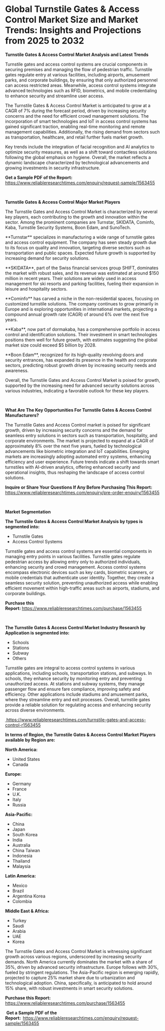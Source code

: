 <p><h1>Global Turnstile Gates & Access Control Market Size and Market Trends: Insights and Projections from 2025 to 2032</h1></p><p><strong>Turnstile Gates & Access Control Market Analysis and Latest Trends</strong></p>
<p><p>Turnstile gates and access control systems are crucial components in securing premises and managing the flow of pedestrian traffic. Turnstile gates regulate entry at various facilities, including airports, amusement parks, and corporate buildings, by ensuring that only authorized personnel can access restricted areas. Meanwhile, access control systems integrate advanced technologies such as RFID, biometrics, and mobile credentialing to enhance security and streamline user access.</p><p>The Turnstile Gates & Access Control Market is anticipated to grow at a CAGR of 7% during the forecast period, driven by increasing security concerns and the need for efficient crowd management solutions. The incorporation of smart technologies and IoT in access control systems has gained significant traction, enabling real-time monitoring and remote management capabilities. Additionally, the rising demand from sectors such as transportation, healthcare, and retail further fuels market growth.</p><p>Key trends include the integration of facial recognition and AI analytics to optimize security measures, as well as a shift toward contactless solutions following the global emphasis on hygiene. Overall, the market reflects a dynamic landscape characterized by technological advancements and growing investments in security infrastructure.</p></p>
<p><strong>Get a Sample PDF of the Report:&nbsp;</strong> <a href="https://www.reliableresearchtimes.com/enquiry/request-sample/1563455?utm_campaign=2627&utm_medium=2&utm_source=Github&utm_content=ia&utm_term=16042025&utm_id=turnstile-gates-access-control">https://www.reliableresearchtimes.com/enquiry/request-sample/1563455</a></p>
<p>&nbsp;</p>
<p><strong>Turnstile Gates & Access Control Major Market Players</strong></p>
<p><p>The Turnstile Gates and Access Control Market is characterized by several key players, each contributing to the growth and innovation within the sector. Among the prominent companies are Turnstar, SKIDATA, Cominfo, Kaba, Turnstile Security Systems, Boon Edam, and SunoTech.</p><p>**Turnstar** specializes in manufacturing a wide range of turnstile gates and access control equipment. The company has seen steady growth due to its focus on quality and innovation, targeting diverse sectors such as transportation and public spaces. Expected future growth is supported by increasing demand for security solutions.</p><p>**SKIDATA**, part of the Swiss financial services group SHIFT, dominates the market with robust sales, and its revenue was estimated at around $150 million in recent years. Their solutions are widely used in access management for ski resorts and parking facilities, fueling their expansion in leisure and hospitality sectors.</p><p>**Cominfo** has carved a niche in the non-residential spaces, focusing on customized turnstile solutions. The company continues to grow primarily in Europe and is exploring opportunities in international markets, projecting a compound annual growth rate (CAGR) of around 6% over the next five years.</p><p>**Kaba**, now part of dormakaba, has a comprehensive portfolio in access control and identification solutions. Their investment in smart technologies positions them well for future growth, with estimates suggesting the global market size could exceed $5 billion by 2028.</p><p>**Boon Edam**, recognized for its high-quality revolving doors and security entrances, has expanded its presence in the health and corporate sectors, predicting robust growth driven by increasing security needs and awareness.</p><p>Overall, the Turnstile Gates and Access Control Market is poised for growth, supported by the increasing need for advanced security solutions across various industries, indicating a favorable outlook for these key players.</p></p>
<p>&nbsp;</p>
<p><strong>What Are The Key Opportunities For Turnstile Gates & Access Control Manufacturers?</strong></p>
<p><p>The Turnstile Gates and Access Control market is poised for significant growth, driven by increasing security concerns and the demand for seamless entry solutions in sectors such as transportation, hospitality, and corporate environments. The market is projected to expand at a CAGR of approximately 8% over the next five years, fueled by technological advancements like biometric integration and IoT capabilities. Emerging markets are increasingly adopting automated entry systems, enhancing efficiency and user experience. Future trends indicate a shift towards smart turnstiles with AI-driven analytics, offering enhanced security and operational insights, thus reshaping the landscape of access control solutions.</p></p>
<p><strong>Inquire or Share Your Questions If Any Before Purchasing This Report:</strong> <a href="https://www.reliableresearchtimes.com/enquiry/pre-order-enquiry/1563455?utm_campaign=2627&utm_medium=2&utm_source=Github&utm_content=ia&utm_term=16042025&utm_id=turnstile-gates-access-control">https://www.reliableresearchtimes.com/enquiry/pre-order-enquiry/1563455</a></p>
<p>&nbsp;</p>
<p><strong>Market Segmentation</strong></p>
<p><strong>The Turnstile Gates & Access Control Market Analysis by types is segmented into:</strong></p>
<p><ul><li>Turnstile Gates</li><li>Access Control Systems</li></ul></p>
<p><p>Turnstile gates and access control systems are essential components in managing entry points in various facilities. Turnstile gates regulate pedestrian access by allowing entry only to authorized individuals, enhancing security and crowd management. Access control systems encompass electronic devices such as key cards, biometric scanners, or mobile credentials that authenticate user identity. Together, they create a seamless security solution, preventing unauthorized access while enabling efficient movement within high-traffic areas such as airports, stadiums, and corporate buildings.</p></p>
<p><strong>Purchase this Report:&nbsp;</strong><a href="https://www.reliableresearchtimes.com/purchase/1563455?utm_campaign=2627&utm_medium=2&utm_source=Github&utm_content=ia&utm_term=16042025&utm_id=turnstile-gates-access-control">https://www.reliableresearchtimes.com/purchase/1563455</a></p>
<p>&nbsp;</p>
<p><strong>The Turnstile Gates & Access Control Market Industry Research by Application is segmented into:</strong></p>
<p><ul><li>Schools</li><li>Stations</li><li>Subway</li><li>Others</li></ul></p>
<p><p>Turnstile gates are integral to access control systems in various applications, including schools, transportation stations, and subways. In schools, they enhance security by monitoring entry and preventing unauthorized access. At stations and subway systems, they manage passenger flow and ensure fare compliance, improving safety and efficiency. Other applications include stadiums and amusement parks, where they streamline entry and exit processes. Overall, turnstile gates provide a reliable solution for regulating access and enhancing security across diverse environments.</p></p>
<p><a href="https://www.reliableresearchtimes.com/turnstile-gates-and-access-control-r1563455?utm_campaign=2627&utm_medium=2&utm_source=Github&utm_content=ia&utm_term=16042025&utm_id=turnstile-gates-access-control">&nbsp;https://www.reliableresearchtimes.com/turnstile-gates-and-access-control-r1563455</a></p>
<p><strong>In terms of Region, the Turnstile Gates & Access Control Market Players available by Region are:</strong></p>
<p>
    <p> <strong> North America: </strong>
        <ul>
            <li>United States</li>
            <li>Canada</li>
        </ul>
        </p> 
    <p> <strong> Europe: </strong>
        <ul>
            <li>Germany</li>
            <li>France</li>
            <li>U.K.</li>
            <li>Italy</li>
            <li>Russia</li>
        </ul>
        </p> 
    <p> <strong> Asia-Pacific: </strong>
        <ul>
            <li>China</li>
            <li>Japan</li>
            <li>South Korea</li>
            <li>India</li>
            <li>Australia</li>
            <li>China Taiwan</li>
            <li>Indonesia</li>
            <li>Thailand</li>
            <li>Malaysia</li>
        </ul>
        </p> 
    <p> <strong> Latin America: </strong>
        <ul>
            <li>Mexico</li>
            <li>Brazil</li>
            <li>Argentina Korea</li>
            <li>Colombia</li>
        </ul>
        </p> 
    <p> <strong> Middle East & Africa: </strong>
        <ul>
            <li>Turkey</li>
            <li>Saudi</li>
            <li>Arabia</li>
            <li>UAE</li>
            <li>Korea</li>
        </ul>
    </p>
    </p>
<p><p>The Turnstile Gates and Access Control Market is witnessing significant growth across various regions, underscored by increasing security demands. North America currently dominates the market with a share of 35%, driven by advanced security infrastructure. Europe follows with 30%, fueled by stringent regulations. The Asia-Pacific region is emerging rapidly, projected to capture 25% market share due to urbanization and technological adoption. China, specifically, is anticipated to hold around 15% share, with robust investments in smart security solutions.</p></p>
<p><strong>Purchase this Report: </strong><a href="https://www.reliableresearchtimes.com/purchase/1563455?utm_campaign=2627&utm_medium=2&utm_source=Github&utm_content=ia&utm_term=16042025&utm_id=turnstile-gates-access-control">https://www.reliableresearchtimes.com/purchase/1563455</a></p>
<p>&nbsp;<strong>Get a Sample PDF of the Report:&nbsp;&nbsp;</strong><a href="https://www.reliableresearchtimes.com/enquiry/request-sample/1563455?utm_campaign=2627&utm_medium=2&utm_source=Github&utm_content=ia&utm_term=16042025&utm_id=turnstile-gates-access-control">https://www.reliableresearchtimes.com/enquiry/request-sample/1563455</a></p>
<p><strong></strong></p>
<p><p></p><p></p><p></p></p>